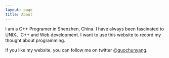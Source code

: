 ```yaml
---
layout: page
title: About
---
```


I am a C++ Programer in Shenzhen, China. I have always been fascinated to UNIX、C++ and Web development. I want to use this website to record my thought about programming. 

If you like my website, you can follow me on twitter [@guochunyang](https://twitter.com/guochunyang).

